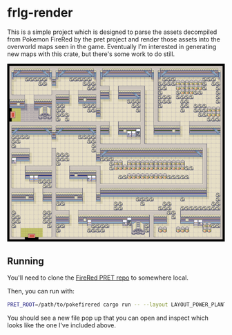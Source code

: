 # frlg-render
This is a simple project which is designed to parse the assets decompiled from
Pokemon FireRed by the pret project and render those assets into the overworld
maps seen in the game. Eventually I'm interested in generating new maps with
this crate, but there's some work to do still.

![power-plant.png](./power-plant.png)

## Running
You'll need to clone the [FireRed PRET repo](https://github.com/pret/pokefirered) 
to somewhere local.

Then, you can run with:
```sh
PRET_ROOT=/path/to/pokefirered cargo run -- --layout LAYOUT_POWER_PLANT --output ./power-plant.png
```

You should see a new file pop up that you can open and inspect which looks like
the one I've included above.